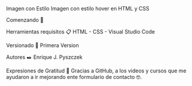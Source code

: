 Imagen con Estilo
Imagen con estilo hover en HTML y CSS

Comenzando 🚀

Herramientas requisitos 📋
HTML - CSS - Visual Studio Code

Versionado 📌
Primera Version

Autores ✒️
Enrique J. Pyszczek 

Expresiones de Gratitud 🎁
Gracias a GitHub, a los videos y cursos que me ayudaron a ir mejorando ente formulario de contacto 🤓.

